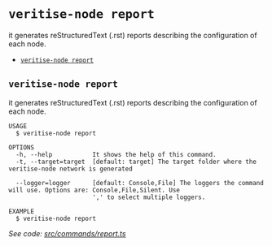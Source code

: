 `veritise-node report`
======================

it generates reStructuredText (.rst) reports describing the configuration of each node.

* [`veritise-node report`](#veritise-node-report)

## `veritise-node report`

it generates reStructuredText (.rst) reports describing the configuration of each node.

```
USAGE
  $ veritise-node report

OPTIONS
  -h, --help           It shows the help of this command.
  -t, --target=target  [default: target] The target folder where the veritise-node network is generated

  --logger=logger      [default: Console,File] The loggers the command will use. Options are: Console,File,Silent. Use
                       ',' to select multiple loggers.

EXAMPLE
  $ veritise-node report
```

_See code: [src/commands/report.ts](https://github.com/veritise/veritise-node/blob/v1.1.9/src/commands/report.ts)_
